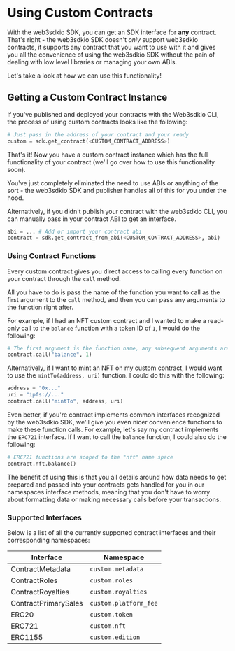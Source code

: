 # Using Custom Contracts

With the web3sdkio SDK, you can get an SDK interface for **any** contract. That's right - the web3sdkio SDK doesn't *only* support web3sdkio contracts, it supports any contract that you want to use with it and gives you all the convenience of using the web3sdkio SDK without the pain of dealing with low level libraries or managing your own ABIs.

Let's take a look at how we can use this functionality!

## Getting a Custom Contract Instance

If you've published and deployed your contracts with the Web3sdkio CLI, the process of using custom contracts looks like the following:

```python
# Just pass in the address of your contract and your ready
custom = sdk.get_contract(<CUSTOM_CONTRACT_ADDRESS>) 
```

That's it! Now you have a custom contract instance which has the full functionality of your contract (we'll go over how to use this functionality soon).

You've just completely eliminated the need to use ABIs or anything of the sort - the web3sdkio SDK and publisher handles all of this for you under the hood.

Alternatively, if you didn't publish your contract with the web3sdkio CLI, you can manually pass in your contract ABI to get an interface.

```python
abi = ... # Add or import your contract abi 
contract = sdk.get_contract_from_abi(<CUSTOM_CONTRACT_ADDRESS>, abi)
```

### Using Contract Functions

Every custom contract gives you direct access to calling every function on your contract through the `call` method.

All you have to do is pass the name of the function you want to call as the first argument to the `call` method, and then you can pass any arguments to the function right after.

For example, if I had an NFT custom contract and I wanted to make a read-only call to the `balance` function with a token ID of `1`, I would do the following:

```python
# The first argument is the function name, any subsequent arguments are passed to the function
contract.call("balance", 1)
```

Alternatively, if I want to mint an NFT on my custom contract, I would want to use the `mintTo(address, uri)` function. I could do this with the following:

```python
address = "0x..."
uri = "ipfs://..."
contract.call("mintTo", address, uri)
```

Even better, if you're contract implements common interfaces recognized by the web3sdkio SDK, we'll give you even nicer convenience functions to make these function calls. For example, let's say my contract implements the `ERC721` interface. If I want to call the `balance` function, I could also do the following:

```python
# ERC721 functions are scoped to the "nft" name space
contract.nft.balance()
```

The benefit of using this is that you all details around how data needs to get prepared and passed into your contracts gets handled for you in our namespaces interface methods, meaning that you don't have to worry about formatting data or making necessary calls before your transactions.

### Supported Interfaces

Below is a list of all the currently supported contract interfaces and their corresponding namespaces:

| Interface      | Namespace |
| ----------- | ----------- |
| ContractMetadata     | `custom.metadata` |
| ContractRoles   | `custom.roles` |
| ContractRoyalties   | `custom.royalties` |
| ContractPrimarySales   | `custom.platform_fee` |
| ERC20   | `custom.token` |
| ERC721   | `custom.nft` |
| ERC1155   | `custom.edition` |
